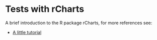 Tests with rCharts
=======

A brief introduction to the R package rCharts, for more references see:

- [A little tutorial](http://ramnathv.github.io/rCharts/)
